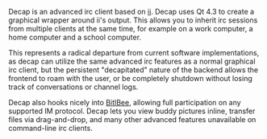 Decap is an advanced irc client based on [ii](http://www.suckless.org/wiki/tools/irc). Decap uses Qt 4.3 to create a graphical wrapper around ii's output. This allows you to inherit irc sessions from multiple clients at the same time, for example on a work computer, a home computer and a school computer.

This represents a radical departure from current software implementations, as decap can utilize the same advanced irc features as a normal graphical irc client, but the persistent "decapitated" nature of the backend allows the frontend to roam with the user, or be completely shutdown without losing track of conversations or channel logs.

Decap also hooks nicely into [BitlBee](http://www.bitlbee.org), allowing full participation on any supported IM protocol. Decap lets you view buddy pictures inline, transfer files via drag-and-drop, and many other advanced features unavailable on command-line irc clients.